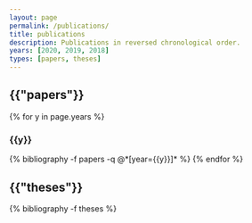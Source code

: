 ```yaml
---
layout: page
permalink: /publications/
title: publications
description: Publications in reversed chronological order.
years: [2020, 2019, 2018]
types: [papers, theses]
---
```


<h2 class="publications">{{"papers"}}</h2>
{% for y in page.years %}
  <h3 class="year">{{y}}</h3>
  {% bibliography -f papers -q @*[year={{y}}]* %}
{% endfor %}

<h2 class="publications">{{"theses"}}</h2>
{% bibliography -f theses %}
